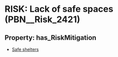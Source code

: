 # RISK: __Lack of safe spaces__ (PBN__Risk_2421)

## Property: has_RiskMitigation

* [Safe shelters](PBN__Mitigation_49)

